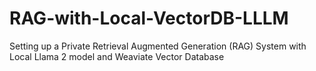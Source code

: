 # RAG-with-Local-VectorDB-LLLM
Setting up a Private Retrieval Augmented Generation (RAG) System with Local Llama 2 model and Weaviate Vector Database
